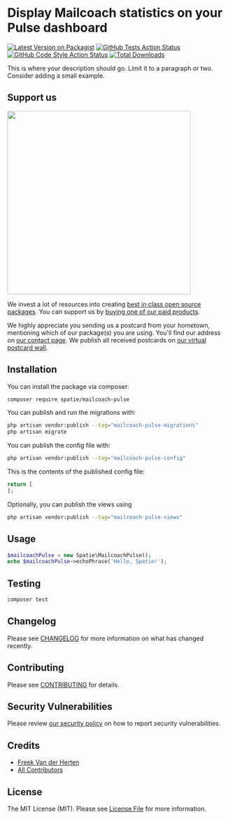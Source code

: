 # Display Mailcoach statistics on your Pulse dashboard

[![Latest Version on Packagist](https://img.shields.io/packagist/v/spatie/mailcoach-pulse.svg?style=flat-square)](https://packagist.org/packages/spatie/mailcoach-pulse)
[![GitHub Tests Action Status](https://img.shields.io/github/actions/workflow/status/spatie/mailcoach-pulse/run-tests.yml?branch=main&label=tests&style=flat-square)](https://github.com/spatie/mailcoach-pulse/actions?query=workflow%3Arun-tests+branch%3Amain)
[![GitHub Code Style Action Status](https://img.shields.io/github/actions/workflow/status/spatie/mailcoach-pulse/fix-php-code-style-issues.yml?branch=main&label=code%20style&style=flat-square)](https://github.com/spatie/mailcoach-pulse/actions?query=workflow%3A"Fix+PHP+code+style+issues"+branch%3Amain)
[![Total Downloads](https://img.shields.io/packagist/dt/spatie/mailcoach-pulse.svg?style=flat-square)](https://packagist.org/packages/spatie/mailcoach-pulse)

This is where your description should go. Limit it to a paragraph or two. Consider adding a small example.

## Support us

[<img src="https://github-ads.s3.eu-central-1.amazonaws.com/mailcoach-pulse.jpg?t=1" width="419px" />](https://spatie.be/github-ad-click/mailcoach-pulse)

We invest a lot of resources into creating [best in class open source packages](https://spatie.be/open-source). You can support us by [buying one of our paid products](https://spatie.be/open-source/support-us).

We highly appreciate you sending us a postcard from your hometown, mentioning which of our package(s) you are using. You'll find our address on [our contact page](https://spatie.be/about-us). We publish all received postcards on [our virtual postcard wall](https://spatie.be/open-source/postcards).

## Installation

You can install the package via composer:

```bash
composer require spatie/mailcoach-pulse
```

You can publish and run the migrations with:

```bash
php artisan vendor:publish --tag="mailcoach-pulse-migrations"
php artisan migrate
```

You can publish the config file with:

```bash
php artisan vendor:publish --tag="mailcoach-pulse-config"
```

This is the contents of the published config file:

```php
return [
];
```

Optionally, you can publish the views using

```bash
php artisan vendor:publish --tag="mailcoach-pulse-views"
```

## Usage

```php
$mailcoachPulse = new Spatie\MailcoachPulse();
echo $mailcoachPulse->echoPhrase('Hello, Spatie!');
```

## Testing

```bash
composer test
```

## Changelog

Please see [CHANGELOG](CHANGELOG.md) for more information on what has changed recently.

## Contributing

Please see [CONTRIBUTING](CONTRIBUTING.md) for details.

## Security Vulnerabilities

Please review [our security policy](../../security/policy) on how to report security vulnerabilities.

## Credits

- [Freek Van der Herten](https://github.com/freekmurze)
- [All Contributors](../../contributors)

## License

The MIT License (MIT). Please see [License File](LICENSE.md) for more information.

